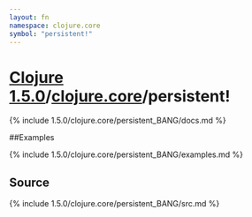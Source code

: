 ```yaml
---
layout: fn
namespace: clojure.core
symbol: "persistent!"
---
```


# [Clojure 1.5.0](../../)/[clojure.core](../)/persistent!

{% include 1.5.0/clojure.core/persistent_BANG/docs.md %}

##Examples

{% include 1.5.0/clojure.core/persistent_BANG/examples.md %}
## Source
{% include 1.5.0/clojure.core/persistent_BANG/src.md %}

